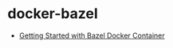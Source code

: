 docker-bazel
============
- [Getting Started with Bazel Docker Container](https://bazel.build/install/docker-container)